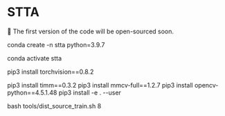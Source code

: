 # STTA

:rocket: The first version of the code will be open-sourced soon.




conda create -n stta python=3.9.7


conda activate stta


pip3 install torchvision==0.8.2

pip3 install timm==0.3.2
pip3 install mmcv-full==1.2.7
pip3 install opencv-python==4.5.1.48
pip3 install -e . --user


bash tools/dist_source_train.sh 8

